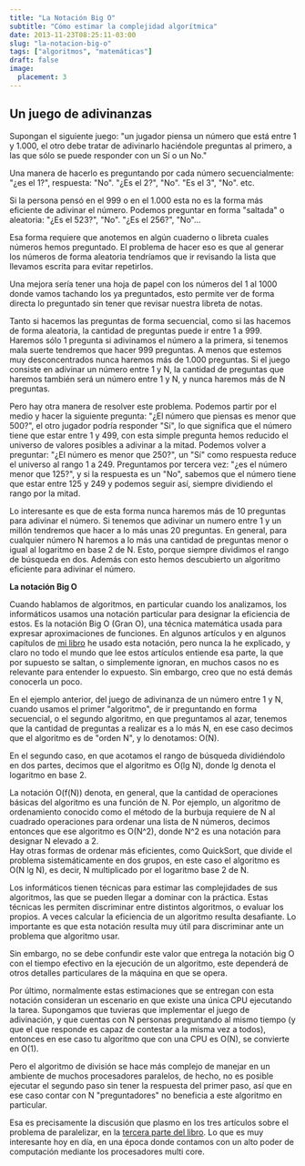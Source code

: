 ```yaml
---
title: "La Notación Big O"
subtitle: "Cómo estimar la complejidad algorítmica"
date: 2013-11-23T08:25:11-03:00
slug: "la-notacion-big-o"
tags: ["algoritmos", "matemáticas"]
draft: false
image:
  placement: 3
---
```


## **Un juego de adivinanzas**

Supongan el siguiente juego: "un jugador piensa un número que está
entre 1 y 1.000, el otro debe tratar de adivinarlo haciéndole preguntas
al primero, a las que sólo se puede responder con un Sí o un No."

Una manera de hacerlo es preguntando por cada número secuencialmente:
"¿es el 1?", respuesta: "No". "¿Es el 2?", "No". "Es el 3",
"No". etc.

Si la persona pensó en el 999 o en el 1.000 esta no es la forma más
eficiente de adivinar el número. Podemos preguntar en forma "saltada"
o aleatoria: "¿Es el 523?", "No". "¿Es el 256?", "No"\...

Esa forma requiere que anotemos en algún cuaderno o libreta cuales
números hemos preguntado. El problema de hacer eso es que al generar los
números de forma aleatoria tendríamos que ir revisando la lista que
llevamos escrita para evitar repetirlos.

Una mejora sería tener una hoja de papel con los números del 1 al 1000
donde vamos tachando los ya preguntados, esto permite ver de forma
directa lo preguntado sin tener que revisar nuestra libreta de notas.

Tanto si hacemos las preguntas de forma secuencial, como si las hacemos
de forma aleatoria, la cantidad de preguntas puede ir entre 1 a 999.
Haremos sólo 1 pregunta si adivinamos el número a la primera, si tenemos
mala suerte tendremos que hacer 999 preguntas. A menos que estemos muy
desconcentrados nunca haremos más de 1.000 preguntas. Si el juego
consiste en adivinar un número entre 1 y N, la cantidad de preguntas que
haremos también será un número entre 1 y N, y nunca haremos más de N
preguntas.

Pero hay otra manera de resolver este problema. Podemos partir por el
medio y hacer la siguiente pregunta: "¿El número que piensas es menor
que 500?", el otro jugador podría responder "Sí", lo que significa
que el número tiene que estar entre 1 y 499, con esta simple pregunta
hemos reducido el universo de valores posibles a adivinar a la mitad.
Podemos volver a preguntar: "¿El número es menor que 250?", un "Sí"
como respuesta reduce el universo al rango 1 a 249. Preguntamos por
tercera vez: "¿es el número menor que 125?", y si la respuesta es un
"No", sabemos que el número tiene que estar entre 125 y 249 y podemos
seguir así, siempre dividiendo el rango por la mitad.

Lo interesante es que de esta forma nunca haremos más de 10 preguntas
para adivinar el número. Si tenemos que adivinar un numero entre 1 y un
millón tendremos que hacer a lo más unas 20 preguntas. En general, para
cualquier número N haremos a lo más una cantidad de preguntas menor o
igual al logaritmo en base 2 de N. Esto, porque siempre dividimos el
rango de búsqueda en dos. Además con esto hemos descubierto un algoritmo
eficiente para adivinar el número.

**La notación Big O**

Cuando hablamos de algoritmos, en particular cuando los analizamos, los
informáticos usamos una notación particular para designar la eficiencia
de estos. Es la notación Big O (Gran O), una técnica matemática usada
para expresar aproximaciones de funciones. En algunos artículos y en
algunos capítulos de [mi libro](http://www.lnds.net/books) he usado esta
notación, pero nunca la he explicado, y claro no todo el mundo que lee
estos artículos entiende esa parte, la que por supuesto se saltan, o
simplemente ignoran, en muchos casos no es relevante para entender lo
expuesto. Sin embargo, creo que no está demás conocerla un poco.

En el ejemplo anterior, del juego de adivinanza de un número entre 1 y
N, cuando usamos el primer "algoritmo", de ir preguntando en forma
secuencial, o el segundo algoritmo, en que preguntamos al azar, tenemos
que la cantidad de preguntas a realizar es a lo más N, en ese caso
decimos que el algoritmo es de "orden N", y lo denotamos: O(N).

En el segundo caso, en que acotamos el rango de búsqueda dividiéndolo en
dos partes, decimos que el algoritmo es O(lg N), donde lg denota el
logaritmo en base 2.

La notación O(f(N)) denota, en general, que la cantidad de operaciones
básicas del algoritmo es una función de N. Por ejemplo, un algoritmo de
ordenamiento conocido como el método de la burbuja requiere de N al
cuadrado operaciones para ordenar una lista de N números, decimos
entonces que ese algoritmo es O(N\^2), donde N\^2 es una notación para
designar N elevado a 2.\
Hay otras formas de ordenar más eficientes, como QuickSort, que divide
el problema sistemáticamente en dos grupos, en este caso el algoritmo es
O(N lg N), es decir, N multiplicado por el logaritmo base 2 de N.

Los informáticos tienen técnicas para estimar las complejidades de sus
algoritmos, las que se pueden llegar a dominar con la práctica. Estas
técnicas les permiten discriminar entre distintos algoritmos, o evaluar
los propios. A veces calcular la eficiencia de un algoritmo resulta
desafiante. Lo importante es que esta notación resulta muy útil para
discriminar ante un problema que algoritmo usar.

Sin embargo, no se debe confundir este valor que entrega la notación big
O con el tiempo efectivo en la ejecución de un algoritmo, este dependerá
de otros detalles particulares de la máquina en que se opera.

Por último, normalmente estas estimaciones que se entregan con esta
notación consideran un escenario en que existe una única CPU ejecutando
la tarea. Supongamos que tuvieras que implementar el juego de
adivinación, y que cuentas con N personas preguntando al mismo tiempo (y
que el que responde es capaz de contestar a la misma vez a todos),
entonces en ese caso tu algoritmo que con una CPU es O(N), se convierte
en O(1).

Pero el algoritmo de división se hace más complejo de manejar en un
ambiente de muchos procesadores paralelos, de hecho, no es posible
ejecutar el segundo paso sin tener la respuesta del primer paso, así que
en ese caso contar con N "preguntadores" no beneficia a este algoritmo
en particular.

Esa es precisamente la discusión que plasmo en los tres artículos sobre
el problema de paralelizar, en la [tercera parte del
libro](http://www.lnds.net/books). Lo que es muy interesante hoy en día,
en una época donde contamos con un alto poder de computación mediante
los procesadores multi core.
